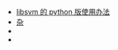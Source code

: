 - [libsvm 的 python 版使用办法](/code/ml/libsvm.md)
- [杂](/code/ml/ml.md)
- [](/code/ml/.md)
- [](/code/ml/.md)